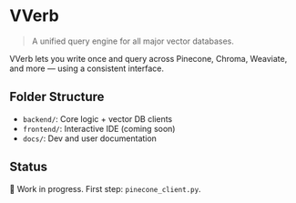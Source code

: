 # VVerb

> A unified query engine for all major vector databases.

VVerb lets you write once and query across Pinecone, Chroma, Weaviate, and more — using a consistent interface.

## Folder Structure

- `backend/`: Core logic + vector DB clients
- `frontend/`: Interactive IDE (coming soon)
- `docs/`: Dev and user documentation

## Status

🚧 Work in progress. First step: `pinecone_client.py`.